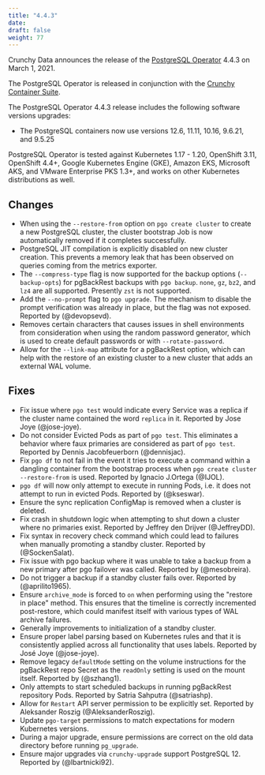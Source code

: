 ```yaml
---
title: "4.4.3"
date:
draft: false
weight: 77
---
```


Crunchy Data announces the release of the [PostgreSQL Operator](https://www.crunchydata.com/products/crunchy-postgresql-operator/) 4.4.3 on March 1, 2021.

The PostgreSQL Operator is released in conjunction with the [Crunchy Container Suite](https://github.com/CrunchyData/crunchy-containers/).

The PostgreSQL Operator 4.4.3 release includes the following software versions upgrades:

- The PostgreSQL containers now use versions 12.6, 11.11, 10.16, 9.6.21, and 9.5.25

PostgreSQL Operator is tested against Kubernetes 1.17 - 1.20, OpenShift 3.11, OpenShift 4.4+, Google Kubernetes Engine (GKE), Amazon EKS, Microsoft AKS, and VMware Enterprise PKS 1.3+, and works on other Kubernetes distributions as well.

## Changes

- When using the `--restore-from` option on `pgo create cluster` to create a new PostgreSQL cluster, the cluster bootstrap Job is now automatically removed if it completes successfully.
- PostgreSQL JIT compilation is explicitly disabled on new cluster creation. This prevents a memory leak that has been observed on queries coming from the metrics exporter.
- The `--compress-type` flag is now supported for the backup options (`--backup-opts`) for pgBackRest backups with `pgo backup`. `none`, `gz`, `bz2`, and `lz4` are all supported. Presently `zst` is not supported.
- Add the `--no-prompt` flag to `pgo upgrade`. The mechanism to disable the prompt verification was already in place, but the flag was not exposed. Reported by (@devopsevd).
- Removes certain characters that causes issues in shell environments from consideration when using the random password generator, which is used to create default passwords or with `--rotate-password`.
- Allow for the `--link-map` attribute for a pgBackRest option, which can help with the restore of an existing cluster to a new cluster that adds an external WAL volume.

## Fixes

- Fix issue where `pgo test` would indicate every Service was a replica if the cluster name contained the word `replica` in it. Reported by Jose Joye (@jose-joye).
- Do not consider Evicted Pods as part of `pgo test`. This eliminates a behavior where faux primaries are considered as part of `pgo test`. Reported by Dennis Jacobfeuerborn (@dennisjac).
- Fix `pgo df` to not fail in the event it tries to execute a command within a dangling container from the bootstrap process when `pgo create cluster --restore-from` is used. Reported by Ignacio J.Ortega (@IJOL).
- `pgo df` will now only attempt to execute in running Pods, i.e. it does not attempt to run in evicted Pods. Reported by (@kseswar).
- Ensure the sync replication ConfigMap is removed when a cluster is deleted.
- Fix crash in shutdown logic when attempting to shut down a cluster where no primaries exist. Reported by Jeffrey den Drijver (@JeffreyDD).
- Fix syntax in recovery check command which could lead to failures when manually promoting a standby cluster. Reported by (@SockenSalat).
- Fix issue with pgo backup where it was unable to take a backup from a new primary after pgo failover was called. Reported by (@mesobreira).
- Do not trigger a backup if a standby cluster fails over. Reported by (@aprilito1965).
- Ensure `archive_mode` is forced to `on` when performing using the "restore in place" method. This ensures that the timeline is correctly incremented post-restore, which could manifest itself with various types of WAL archive failures.
- Generally improvements to initialization of a standby cluster.
- Ensure proper label parsing based on Kubernetes rules and that it is consistently applied across all functionality that uses labels. Reported by José Joye (@jose-joye).
- Remove legacy `defaultMode` setting on the volume instructions for the pgBackRest repo Secret as the `readOnly` setting is used on the mount itself. Reported by (@szhang1).
- Only attempts to start scheduled backups in running pgBackRest repository Pods. Reported by Satria Sahputra (@satriashp).
- Allow for `Restart` API server permission to be explicitly set. Reported by Aleksander Roszig (@AleksanderRoszig).
- Update `pgo-target` permissions to match expectations for modern Kubernetes versions.
- During a major upgrade, ensure permissions are correct on the old data directory before running `pg_upgrade`.
- Ensure major upgrades via `crunchy-upgrade` support PostgreSQL 12. Reported by (@lbartnicki92).
